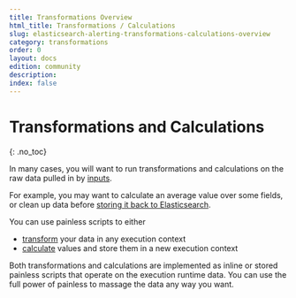 ```yaml
---
title: Transformations Overview
html_title: Transformations / Calculations
slug: elasticsearch-alerting-transformations-calculations-overview
category: transformations
order: 0
layout: docs
edition: community
description: 
index: false
---
```


<!--- Copyright 2020 floragunn GmbH -->

# Transformations and Calculations
{: .no_toc}

In many cases, you will want to run transformations and calculations on the raw data pulled in by [inputs](elasticsearch-alerting-inputs-overview).

For example, you may want to calculate an average value over some fields, or clean up data before [storing it back to Elasticsearch](actions_index.md).

You can use painless scripts to either

* [transform](transformations_transformations.md) your data in any execution context
* [calculate](transformations_calculations.md) values and store them in a new execution context

Both transformations and calculations are implemented as inline or stored painless scripts that operate on the execution runtime data. You can use the full power of painless to massage the data any way you want.